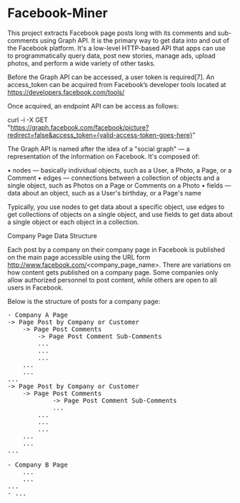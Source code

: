 # Facebook-Miner

This project extracts Facebook page posts long with its comments and sub-comments using Graph API. It is the primary way to get data into and out of the Facebook platform. It's a low-level HTTP-based API that apps can use to programmatically query data, post new stories, manage ads, upload photos, and perform a wide variety of other tasks.

Before the Graph API can be accessed, a user token is required[7]. An access_token can be acquired from Facebook’s developer tools located at https://developers.facebook.com/tools/

Once acquired, an endpoint API can be access as follows:

curl -i -X GET \
 "https://graph.facebook.com/facebook/picture?redirect=false&access_token={valid-access-token-goes-here}"


The Graph API is named after the idea of a "social graph" — a representation of the information on Facebook. It's composed of:

•	nodes — basically individual objects, such as a User, a Photo, a Page, or a Comment
•	edges — connections between a collection of objects and a single object, such as Photos on a Page or Comments on a Photo
•	fields — data about an object, such as a User's birthday, or a Page's name

Typically, you use nodes to get data about a specific object, use edges to get collections of objects on a single object, and use fields to get data about a single object or each object in a collection. 

Company Page Data Structure

Each post by a company on their company page in Facebook is published on the main page accessible using the URL form http://www.facebook.com/<company_page_name>. There are variations on how content gets published on a company page. Some companies only allow authorized personnel to post content, while others are open to all users in Facebook.

Below is the structure of posts for a company page:
<pre>
- Company A Page
-> Page Post by Company or Customer
	-> Page Post Comments
		-> Page Post Comment Sub-Comments
		...
		...
		...
	...
	...
...
-> Page Post by Company or Customer
	-> Page Post Comments
			-> Page Post Comment Sub-Comments
			...
		...
		...
		...
	...
	...
...

- Company B Page
	...
	...
...
- ...
</pre>

